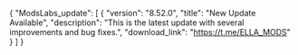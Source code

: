 {
  "ModsLabs_update": [
    {
      "version": "8.52.0",
      "title": "New Update Available",
      "description": "This is the latest update with several improvements and bug fixes.",
      "download_link": "https://t.me/ELLA_MODS"
    }
  ]
}
